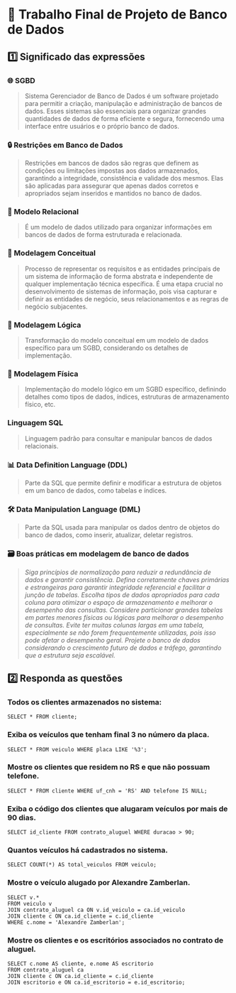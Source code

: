 # 🎲 Trabalho Final de Projeto de Banco de Dados

## 1️⃣ Significado das expressões 

###	🌐 SGBD
> Sistema Gerenciador de Banco de Dados é um software projetado para permitir a criação, manipulação e administração de bancos de dados. Esses sistemas são essenciais para organizar grandes quantidades de dados de forma eficiente e segura, fornecendo uma interface entre usuários e o próprio banco de dados.

###	🔒 Restrições em Banco de Dados
> Restrições em bancos de dados são regras que definem as condições ou limitações impostas aos dados armazenados, garantindo a integridade, consistência e validade dos mesmos. Elas são aplicadas para assegurar que apenas dados corretos e apropriados sejam inseridos e mantidos no banco de dados. 

###	🔗 Modelo Relacional
> É um modelo de dados utilizado para organizar informações em bancos de dados de forma estruturada e relacionada.


###	🧩 Modelagem Conceitual
> Processo de representar os requisitos e as entidades principais de um sistema de informação de forma abstrata e independente de qualquer implementação técnica específica. É uma etapa crucial no desenvolvimento de sistemas de informação, pois visa capturar e definir as entidades de negócio, seus relacionamentos e as regras de negócio subjacentes.
 
 
###	🧠 Modelagem Lógica
> Transformação do modelo conceitual em um modelo de dados específico para um SGBD, considerando os detalhes de implementação.

###	🔬 Modelagem Física
> Implementação do modelo lógico em um SGBD específico, definindo detalhes como tipos de dados, índices, estruturas de armazenamento físico, etc.

###	Linguagem SQL
> Linguagem padrão para consultar e manipular bancos de dados relacionais.

###	📊 Data Definition Language (DDL)
> Parte da SQL que permite definir e modificar a estrutura de objetos em um banco de dados, como tabelas e índices.

###	🛠️ Data Manipulation Language (DML)
> Parte da SQL usada para manipular os dados dentro de objetos do banco de dados, como inserir, atualizar, deletar registros.

###	🗃️ Boas práticas em modelagem de banco de dados
> *Siga princípios de normalização para reduzir a redundância de dados e garantir consistência.*
> *Defina corretamente chaves primárias e estrangeiras para garantir integridade referencial e facilitar a junção de tabelas.*
> *Escolha tipos de dados apropriados para cada coluna para otimizar o espaço de armazenamento e melhorar o desempenho das consultas.*
> *Considere particionar grandes tabelas em partes menores físicas ou lógicas para melhorar o desempenho de consultas.*
> *Evite ter muitas colunas largas em uma tabela, especialmente se não forem frequentemente utilizadas, pois isso pode afetar o desempenho geral.*
> *Projete o banco de dados considerando o crescimento futuro de dados e tráfego, garantindo que a estrutura seja escalável.*


## 2️⃣ Responda as questões

### Todos os clientes armazenados no sistema:
	
 	SELECT * FROM cliente;	

### Exiba os veículos que tenham final 3 no número da placa.
	SELECT * FROM veiculo WHERE placa LIKE '%3';

### Mostre os clientes que residem no RS e que não possuam telefone.
	SELECT * FROM cliente WHERE uf_cnh = 'RS' AND telefone IS NULL;

### Exiba o código dos clientes que alugaram veículos por mais de 90 dias.
	SELECT id_cliente FROM contrato_aluguel WHERE duracao > 90;

### Quantos veículos há cadastrados no sistema.
	SELECT COUNT(*) AS total_veiculos FROM veiculo;
 
### Mostre o veículo alugado por Alexandre Zamberlan.
	SELECT v.* 
	FROM veiculo v
	JOIN contrato_aluguel ca ON v.id_veiculo = ca.id_veiculo
	JOIN cliente c ON ca.id_cliente = c.id_cliente
	WHERE c.nome = 'Alexandre Zamberlan';

### Mostre os clientes e os escritórios associados no contrato de aluguel.
	SELECT c.nome AS cliente, e.nome AS escritorio
	FROM contrato_aluguel ca
	JOIN cliente c ON ca.id_cliente = c.id_cliente
	JOIN escritorio e ON ca.id_escritorio = e.id_escritorio;
